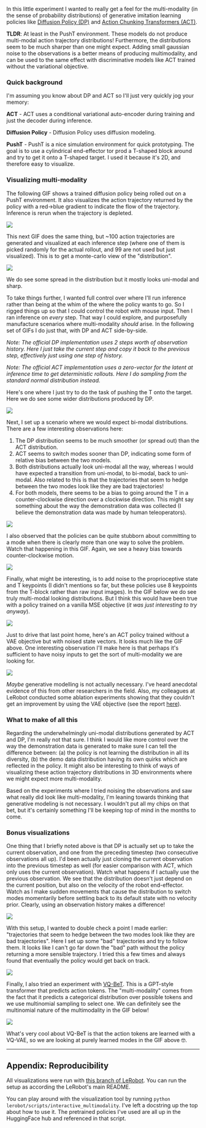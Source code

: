 In this little experiment I wanted to really get a feel for the multi-modality (in the sense of probability distributions) of generative imitation learning policies like [Diffusion Policy (DP)](https://arxiv.org/abs/2303.04137) and [Action Chunking Transformers (ACT)](https://arxiv.org/abs/2304.13705).

**TLDR**: At least in the PushT environment. These models do not produce multi-modal action trajectory distributions! Furthermore, the distributions seem to be much sharper than one might expect. Adding small gaussian noise to the observations is a better means of producing multimodality, and can be used to the same effect with discriminative models like ACT trained without the variational objective.

### Quick background

I'm assuming you know about DP and ACT so I'll just very quickly jog your memory:

**ACT** - ACT uses a conditional variational auto-encoder during training and just the decoder during inference.

**Diffusion Policy** - Diffusion Policy uses diffusion modeling.

**PushT** - PushT is a nice simulation environment for quick prototyping. The goal is to use a cylindrical end-effector tor prod a T-shaped block around and try to get it onto a T-shaped target. I used it because it's 2D, and therefore easy to visualize.

### Visualizing multi-modality

The following GIF shows a trained diffusion policy being rolled out on a PushT environment. It also visualizes the action trajectory returned by the policy with a red->blue gradient to indicate the flow of the trajectory. Inference is rerun when the trajectory is depleted.

![](.images/multimodal_m1.gif)

This next GIF does the same thing, but ~100 action trajectories are generated and visualized at each inference step (where one of them is picked randomly for the actual rollout, and 99 are not used but just visualized). This is to get a monte-carlo view of the "distribution".

![](.images/multimodal_0.gif)

We do see some spread in the distribution but it mostly looks uni-modal and sharp.

To take things further, I wanted full control over where I'll run inference rather than being at the whim of the where the policy wants to go. So I rigged things up so that I could control the robot with mouse input. Then I ran inference on _every_ step. That way I could explore, and purposefully manufacture scenarios where multi-modality _should_ arise. In the following set of GIFs I do just that, with DP and ACT side-by-side.

*Note: The official DP implementation uses 2 steps worth of observation history. Here I just take the current step and copy it back to the previous step, effectively just using one step of history.*

*Note: The official ACT implementation uses a zero-vector for the latent at inference time to get deterministic rollouts. Here I do sampling from the standard normal distribution instead.*

Here's one where I just try to do the task of pushing the T onto the target. Here we do see some wider distributions produced by DP.

![](.images/multimodal_1.gif)

Next, I set up a scenario where we would expect bi-modal distributions. There are a few interesting observations here:
1. The DP distribution seems to be much smoother (or spread out) than the ACT distribution.
2. ACT seems to switch modes sooner than DP, indicating some form of relative bias between the two models.
3. Both distributions actually look uni-modal all the way, whereas I would have expected a transition from uni-modal, to bi-modal, back to uni-modal. Also related to this is that the trajectories that seem to hedge between the two modes look like they are bad trajectories!
4. For both models, there seems to be a bias to going around the T in a counter-clockwise direction over a clockwise direction. This might say something about the way the demonstration data was collected (I believe the demonstration data was made by human teleoperators).

![](.images/multimodal_2.gif)

I also observed that the policies can be quite stubborn about committing to a mode when there is clearly more than one way to solve the problem. Watch that happening in this GIF. Again, we see a heavy bias towards counter-clockwise motion.

![](.images/multimodal_3.gif)

Finally, what might be interesting, is to add noise to the proprioceptive state and T keypoints (I didn't mentions so far, but these policies use 8 keypoints from the T-block rather than raw input images). In the GIF below we do see truly multi-modal looking distributions. But I think this would have been true with a policy trained on a vanilla MSE objective (_it was just interesting to try anyway_).

![](.images/multimodal_7.gif)

Just to drive that last point home, here's an ACT policy trained without a VAE objective but with noised state vectors. It looks much like the GIF above. One interesting observation I'll make here is that perhaps it's sufficient to have noisy inputs to get the sort of multi-modality we are looking for.

![](.images/multimodal_8.gif)

_Maybe_ generative modelling is not actually necessary. I've heard anecdotal evidence of this from other researchers in the field. Also, my colleagues at LeRobot conducted some ablation experiments showing that they couldn't get an improvement by using the VAE objective (see the report [here](https://wandb.ai/marinabar/lerobot/reports/CVAE-in-the-ACT-policy---Vmlldzo4NDkwMzkx?accessToken=1g8hfcgyfzonhwbjg056oqa5excp4mk4cz53bit5vrm5pvdgh4sebg0994df3mpa)).

### What to make of all this

Regarding the underwhelmingly uni-modal distributions generated by ACT and DP, I'm really not that sure. I think I would like more control over the way the demonstration data is generated to make sure I can tell the difference between: (a) the policy is not learning the distribution in all its diversity, (b) the demo data distribution having its own quirks which are reflected in the policy. It might also be interesting to think of ways of visualizing these action trajectory distributions in 3D environments where we might expect more multi-modality.

Based on the experiments where I tried noising the observations and saw what really did look like multi-modality, I'm leaning towards thinking that generative modeling is not necessary. I wouldn't put all my chips on that bet, but it's certainly something I'll be keeping top of mind in the months to come.

### Bonus visualizations

One thing that I briefly noted above is that DP is actually set up to take the current observation, and one from the preceding timestep (two consecutive observations all up). I'd been actually just cloning the current observation into the previous timestep as well (for easier comparison with ACT, which only uses the current observation). Watch what happens if I actually use the previous observation. We see that the distribution doesn't just depend on the current position, but also on the velocity of the robot end-effector. Watch as I make sudden movements that cause the distribution to switch modes momentarily before settling back to its default state with no velocity prior. Clearly, using an observation history makes a difference!

![](.images/multimodal_4.gif)

With this setup, I wanted to double check a point I made earlier: "trajectories that seem to hedge between the two modes look like they are bad trajectories". Here I set up some "bad" trajectories and try to follow them. It looks like I can't go far down the "bad" path without the policy returning a more sensible trajectory. I tried this a few times and always found that eventually the policy would get back on track.

![](.images/multimodal_5.gif)

Finally, I also tried an experiment with [VQ-BeT](https://sjlee.cc/vq-bet/simulated_index.html). This is a GPT-style transformer that predicts action tokens. The "multi-modality" comes from the fact that it predicts a categorical distribution over possible tokens and we use multinomial sampling to select one. We can definitely see the multinomial nature of the multimodality in the GIF below! 

![](.images/vqbet_multimodal.gif)

What's very cool about VQ-BeT is that the action tokens are learned with a VQ-VAE, so we are looking at purely learned modes in the GIF above 🤓.

---

## Appendix: Reproducibility

All visualizations were run with [this branch of LeRobot](https://github.com/alexander-soare/lerobot/tree/experiment_multimodal_actions). You can run the setup as according the LeRobot's main README.

You can play around with the visualization tool by running `python lerobot/scripts/interactive_multimodality`. I've left a docstring up the top about how to use it. The pretrained policies I've used are all up in the HuggingFace hub and referenced in that script.